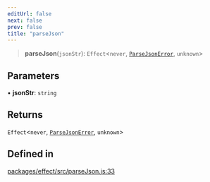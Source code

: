 ```yaml
---
editUrl: false
next: false
prev: false
title: "parseJson"
---
```


> **parseJson**(`jsonStr`): `Effect`\<`never`, [`ParseJsonError`](/reference/tevm/effect/parsejson/classes/parsejsonerror/), `unknown`\>

## Parameters

• **jsonStr**: `string`

## Returns

`Effect`\<`never`, [`ParseJsonError`](/reference/tevm/effect/parsejson/classes/parsejsonerror/), `unknown`\>

## Defined in

[packages/effect/src/parseJson.js:33](https://github.com/qbzzt/tevm-monorepo/blob/main/packages/effect/src/parseJson.js#L33)
